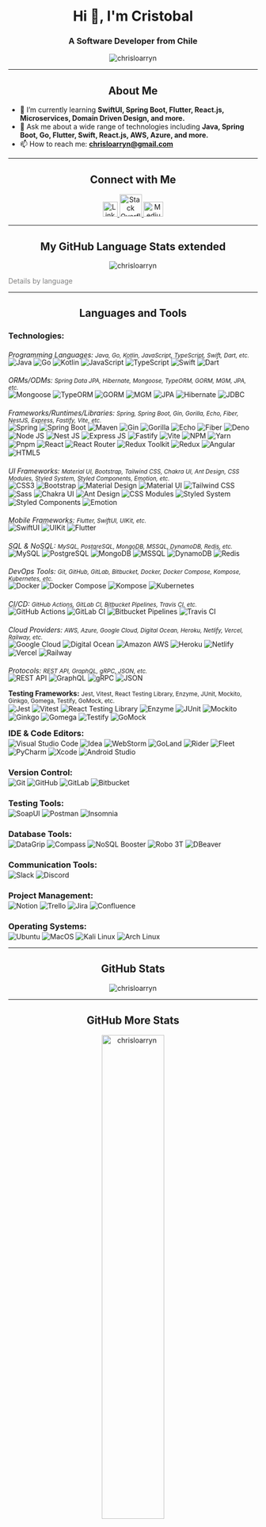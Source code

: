 <h1 align="center">Hi 👋, I'm Cristobal</h1>
<h3 align="center">A Software Developer from Chile</h3>

<p align="center">
  <img src="https://github-profile-trophy.vercel.app/?username=chrisloarryn&theme=darkhub&row=1" alt="chrisloarryn" />
</p>


---

<h2 align="center">About Me</h2>

- 🌱 I’m currently learning **SwiftUI, Spring Boot, Flutter, React.js, Microservices, Domain Driven Design, and more.**
- 💬 Ask me about a wide range of technologies including **Java, Spring Boot, Go, Flutter, Swift, React.js, AWS, Azure, and more.**
- 📫 How to reach me: **chrisloarryn@gmail.com**

---

<h2 align="center">Connect with Me</h2>

<p align="center">
  <a href="https://linkedin.com/in/chrisloarryn" target="_blank">
    <img src="https://upload.wikimedia.org/wikipedia/commons/8/81/LinkedIn_icon.svg" alt="LinkedIn" height="30" width="30"/>
  </a>
  <a href="https://stackoverflow.com/users/11887610" target="_blank">
    <img src="https://upload.wikimedia.org/wikipedia/commons/thumb/e/ef/Stack_Overflow_icon.svg/768px-Stack_Overflow_icon.svg.png" alt="Stack Overflow" height="45" width="45" />
  </a>
  <a href="https://medium.com/@chrisloarryn" target="_blank">
    <img src="https://cdn.jsdelivr.net/npm/simple-icons@3.0.1/icons/medium.svg" alt="Medium" height="30" width="40" />
  </a>
</p>

---

<h2 align="center">My GitHub Language Stats extended</h2>
    
<p align="center">
    <img src="https://github-readme-stats.vercel.app/api/top-langs/?username=chrisloarryn&layout=compact&theme=dark" alt="chrisloarryn" /> 

</p>
<a style="text-decoration: none; color: gray;" href="#7days" align="center">Details by language</a>



--- 

<h2 align="center">Languages and Tools</h2>


<h3 align="left" >Technologies:</h3>
<p align="left">

<h6 style="margin-bottom: -16px">Programming Languages: <small>Java, Go, Kotlin, JavaScript, TypeScript, Swift, Dart, etc.</small></h6>

![Java](https://img.shields.io/badge/Java-ED8B00?style=for-the-badge&logo=java&logoColor=white)
![Go](https://img.shields.io/badge/Go-00ADD8?style=for-the-badge&logo=go&logoColor=white)
![Kotlin](https://img.shields.io/badge/Kotlin-0095D5?style=for-the-badge&logo=kotlin&logoColor=white)
![JavaScript](https://img.shields.io/badge/JavaScript-F7DF1E?style=for-the-badge&logo=javascript&logoColor=black)
![TypeScript](https://img.shields.io/badge/TypeScript-007ACC?style=for-the-badge&logo=typescript&logoColor=white)
![Swift](https://img.shields.io/badge/Swift-FA7343?style=for-the-badge&logo=swift&logoColor=white)
![Dart](https://img.shields.io/badge/Dart-0175C2?style=for-the-badge&logo=dart&logoColor=white)



<h6 style="margin-bottom: -16px">ORMs/ODMs: <small>Spring Data JPA, Hibernate, Mongoose, TypeORM, GORM, MGM, JPA, etc.</small></h6>

![Mongoose](https://img.shields.io/badge/Mongoose-4EA94B?style=for-the-badge&logo=mongoose&logoColor=white)
![TypeORM](https://img.shields.io/badge/TypeORM-CC2927?style=for-the-badge&logo=typeorm&logoColor=white)
![GORM](https://img.shields.io/badge/GORM-00ADD8?style=for-the-badge&logo=go&logoColor=white)
![MGM](https://img.shields.io/badge/MGM-00ADD8?style=for-the-badge&logo=go&logoColor=white)
![JPA](https://img.shields.io/badge/JPA-6DB33F?style=for-the-badge&logo=go&logoColor=white)
![Hibernate](https://img.shields.io/badge/Hibernate-6DB33F?style=for-the-badge&logo=spring&logoColor=white)
![JDBC](https://img.shields.io/badge/JDBC-F7DF1E?style=for-the-badge&logo=spring&logoColor=white)


<h6 style="margin-bottom: -16px">Frameworks/Runtimes/Libraries: <small>Spring, Spring Boot, Gin, Gorilla, Echo, Fiber, NestJS, Express, Fastify, Vite, etc.</small></h6>


![Spring](https://img.shields.io/badge/Spring-6DB33F?style=for-the-badge&logo=spring&logoColor=white)
![Spring Boot](https://img.shields.io/badge/Spring_Boot-F2F4F9?style=for-the-badge&logo=spring-boot)
![Maven](https://img.shields.io/badge/Maven-C71A36?style=for-the-badge&logo=apache-maven&logoColor=white)
![Gin](https://img.shields.io/badge/Gin-00ADD8?style=for-the-badge&logo=go&logoColor=white)
![Gorilla](https://img.shields.io/badge/Gorilla-00ADD8?style=for-the-badge&logo=go&logoColor=white)
![Echo](https://img.shields.io/badge/Echo-00ADD8?style=for-the-badge&logo=go&logoColor=white)
![Fiber](https://img.shields.io/badge/Fiber-00ADD8?style=for-the-badge&logo=go&logoColor=white)
![Deno](https://img.shields.io/badge/Deno-646CFF?style=for-the-badge&logo=deno&logoColor=white)
![Node JS](https://img.shields.io/badge/Node.js-339933?style=for-the-badge&logo=nodedotjs&logoColor=white)
![Nest JS](https://img.shields.io/badge/NestJS-E0234E?style=for-the-badge&logo=nestjs&logoColor=white)
![Express JS](https://img.shields.io/badge/Express.js-404D59?style=for-the-badge)
![Fastify](https://img.shields.io/badge/Fastify-202020?style=for-the-badge&logo=fastify&logoColor=white)
![Vite](https://img.shields.io/badge/Vite-646CFF?style=for-the-badge&logo=vite&logoColor=white)
![NPM](https://img.shields.io/badge/npm-CB3837?style=for-the-badge&logo=npm&logoColor=white)
![Yarn](https://img.shields.io/badge/Yarn-2C8EBB?style=for-the-badge&logo=yarn&logoColor=white)
![Pnpm](https://img.shields.io/badge/Pnpm-2C8EBB?style=for-the-badge&logo=pnpm&logoColor=white)
![React](https://img.shields.io/badge/React-20232A?style=for-the-badge&logo=react&logoColor=61DAFB)
![React Router](https://img.shields.io/badge/React_Router-CA4245?style=for-the-badge&logo=react-router&logoColor=white)
![Redux Toolkit](https://img.shields.io/badge/Redux_Toolkit-764ABC?style=for-the-badge&logo=redux-toolkit&logoColor=white)
![Redux](https://img.shields.io/badge/Redux-764ABC?style=for-the-badge&logo=redux&logoColor=white)
![Angular](https://img.shields.io/badge/Angular-DD0031?style=for-the-badge&logo=angular&logoColor=white)
![HTML5](https://img.shields.io/badge/HTML5-E34F26?style=for-the-badge&logo=html5&logoColor=white)



<h6 style="margin-bottom: -16px">UI Frameworks: <small>Material UI, Bootstrap, Tailwind CSS, Chakra UI, Ant Design, CSS Modules, Styled System, Styled Components, Emotion, etc.</small></h6>


![CSS3](https://img.shields.io/badge/CSS3-1572B6?style=for-the-badge&logo=css3&logoColor=white)
![Bootstrap](https://img.shields.io/badge/Bootstrap-563D7C?style=for-the-badge&logo=bootstrap&logoColor=white)
![Material Design](https://img.shields.io/badge/Material_Design-0081CB?style=for-the-badge&logo=material-design&logoColor=white)
![Material UI](https://img.shields.io/badge/Material_UI-0081CB?style=for-the-badge&logo=material-ui&logoColor=white)
![Tailwind CSS](https://img.shields.io/badge/Tailwind_CSS-38B2AC?style=for-the-badge&logo=tailwind-css&logoColor=white)
![Sass](https://img.shields.io/badge/Sass-CC6699?style=for-the-badge&logo=sass&logoColor=white)
![Chakra UI](https://img.shields.io/badge/Chakra_UI-319795?style=for-the-badge&logo=chakra-ui&logoColor=white)
![Ant Design](https://img.shields.io/badge/Ant_Design-0170FE?style=for-the-badge&logo=ant-design&logoColor=white)
![CSS Modules](https://img.shields.io/badge/CSS_Modules-1572B6?style=for-the-badge&logo=css-modules&logoColor=white)
![Styled System](https://img.shields.io/badge/Styled_System-DB7093?style=for-the-badge&logo=styled-system&logoColor=white)
![Styled Components](https://img.shields.io/badge/styled--components-DB7093?style=for-the-badge&logo=styled-components&logoColor=white)
![Emotion](https://img.shields.io/badge/Emotion-DB7093?style=for-the-badge&logo=emotion&logoColor=white)


<h6 style="margin-bottom: -16px">Mobile Frameworks: <small>Flutter, SwiftUI, UIKit, etc.</small></h6>

![SwiftUI](https://img.shields.io/badge/SwiftUI-FA7343?style=for-the-badge&logo=swift&logoColor=white)
![UIKit](https://img.shields.io/badge/UIKit-FA7343?style=for-the-badge&logo=swift&logoColor=white)
![Flutter](https://img.shields.io/badge/Flutter-02569B?style=for-the-badge&logo=flutter&logoColor=white)


<h6 style="margin-bottom: -16px">SQL & NoSQL: <small>MySQL, PostgreSQL, MongoDB, MSSQL, DynamoDB, Redis, etc.</small></h6>

![MySQL](https://img.shields.io/badge/MySQL-00000F?style=for-the-badge&logo=mysql&logoColor=white)
![PostgreSQL](https://img.shields.io/badge/PostgreSQL-316192?style=for-the-badge&logo=postgresql&logoColor=white)
![MongoDB](https://img.shields.io/badge/MongoDB-4EA94B?style=for-the-badge&logo=mongodb&logoColor=white)
![MSSQL](https://img.shields.io/badge/Microsoft%20SQL%20Sever-CC2927?style=for-the-badge&logo=microsoft%20sql%20server&logoColor=white)
![DynamoDB](https://img.shields.io/badge/DynamoDB-4053D6?style=for-the-badge&logo=amazon-dynamodb&logoColor=white)
![Redis](https://img.shields.io/badge/redis-%23DD0031.svg?&style=for-the-badge&logo=redis&logoColor=white)


<h6 style="margin-bottom: -16px">DevOps Tools: <small>Git, GitHub, GitLab, Bitbucket, Docker, Docker Compose, Kompose, Kubernetes, etc.</small></h6>


![Docker](https://img.shields.io/badge/Docker-2CA5E0?style=for-the-badge&logo=docker&logoColor=white)
![Docker Compose](https://img.shields.io/badge/Docker_Compose-2CA5E0?style=for-the-badge&logo=docker&logoColor=white)
![Kompose](https://img.shields.io/badge/Kompose-2CA5E0?style=for-the-badge&logo=docker&logoColor=white)
![Kubernetes](https://img.shields.io/badge/Kubernetes-326CE5?style=for-the-badge&logo=kubernetes&logoColor=white)


<h6 style="margin-bottom: -16px">CI/CD: <small>GitHub Actions, GitLab CI, Bitbucket Pipelines, Travis CI, etc.</small></h6>

![GitHub Actions](https://img.shields.io/badge/GitHub_Actions-2088FF?style=for-the-badge&logo=github-actions&logoColor=white)
![GitLab CI](https://img.shields.io/badge/GitLab_CI-FC6D26?style=for-the-badge&logo=gitlab&logoColor=white)
![Bitbucket Pipelines](https://img.shields.io/badge/Bitbucket_Pipelines-0052CC?style=for-the-badge&logo=bitbucket&logoColor=white)
![Travis CI](https://img.shields.io/badge/Travis_CI-3EAAAF?style=for-the-badge&logo=travis-ci&logoColor=white)


<h6 style="margin-bottom: -16px">Cloud Providers: <small>AWS, Azure, Google Cloud, Digital Ocean, Heroku, Netlify, Vercel, Railway, etc.</small></h6>


![Google Cloud](https://img.shields.io/badge/Google%20Cloud-4285F4?style=for-the-badge&logo=google-cloud&logoColor=white)
![Digital Ocean](https://img.shields.io/badge/Digital_Ocean-0080FF?style=for-the-badge&logo=digitalocean&logoColor=white)
![Amazon AWS](https://img.shields.io/badge/Amazon%20AWS-232F3E?style=for-the-badge&logo=amazon-aws&logoColor=white)
![Heroku](https://img.shields.io/badge/Heroku-430098?style=for-the-badge&logo=heroku&logoColor=white)
![Netlify](https://img.shields.io/badge/Netlify-00C7B7?style=for-the-badge&logo=netlify&logoColor=white)
![Vercel](https://img.shields.io/badge/Vercel-000000?style=for-the-badge&logo=vercel&logoColor=white)
![Railway](https://img.shields.io/badge/Railway-000000?style=for-the-badge&logo=railway&logoColor=white)


<h6 style="margin-bottom: -16px">Protocols: <small>REST API, GraphQL, gRPC, JSON, etc.</small></h6>

![REST API](https://img.shields.io/badge/REST_API-00ADD8?style=for-the-badge&logo=go&logoColor=white)
![GraphQL](https://img.shields.io/badge/GraphQL-E10098?style=for-the-badge&logo=graphql&logoColor=white)
![gRPC](https://img.shields.io/badge/gRPC-00ADD8?style=for-the-badge&logo=go&logoColor=white)
![JSON](https://img.shields.io/badge/json-5E5C5C?style=for-the-badge&logo=json&logoColor=white)

<strong>Testing Frameworks:</strong> <small>Jest, Vitest, React Testing Library, Enzyme, JUnit, Mockito, Ginkgo, Gomega, Testify, GoMock, etc.</small> <br>
![Jest](https://img.shields.io/badge/Jest-C21325?style=for-the-badge&logo=jest&logoColor=white)
![Vitest](https://img.shields.io/badge/Vitest-F7DF1E?style=for-the-badge&logo=vitest&logoColor=white)
![React Testing Library](https://img.shields.io/badge/React_Testing_Library-20232A?style=for-the-badge&logo=testing-library&logoColor=white)
![Enzyme](https://img.shields.io/badge/Enzyme-646CFF?style=for-the-badge&logo=enzyme&logoColor=white)
![JUnit](https://img.shields.io/badge/JUnit-6DB33F?style=for-the-badge&logo=junit5&logoColor=white)
![Mockito](https://img.shields.io/badge/Mockito-6DB33F?style=for-the-badge&logo=mockito&logoColor=white)
![Ginkgo](https://img.shields.io/badge/Ginkgo-00ADD8?style=for-the-badge&logo=ginkgo&logoColor=white)
![Gomega](https://img.shields.io/badge/Gomega-00ADD8?style=for-the-badge&logo=gomega&logoColor=white)
![Testify](https://img.shields.io/badge/Testify-00ADD8?style=for-the-badge&logo=testify&logoColor=white)
![GoMock](https://img.shields.io/badge/GoMock-00ADD8?style=for-the-badge&logo=go&logoColor=white)

<h3 align="left" style="margin-top: 12px; margin-bottom: -12px;">IDE & Code Editors:</h3>

![Visual Studio Code](https://img.shields.io/badge/Visual_Studio_Code-007ACC?style=for-the-badge&logo=visual-studio-code&logoColor=white)
![Idea](https://img.shields.io/badge/IntelliJIDEA-C21325.svg?style=for-the-badge&logo=intellij-idea&logoColor=white)
![WebStorm](https://img.shields.io/badge/WebStorm-172B4D?style=for-the-badge&logo=WebStorm&logoColor=white)
![GoLand](https://img.shields.io/badge/GoLand-00ADD8?style=for-the-badge&logo=GoLand&logoColor=white)
![Rider](https://img.shields.io/badge/Rider-FF6C37?style=for-the-badge&logo=Rider&logoColor=white)
![Fleet](https://img.shields.io/badge/Fleet-646CFF?style=for-the-badge&logo=Fleet&logoColor=white)
![PyCharm](https://img.shields.io/badge/PyCharm-F7DF1E.svg?&style=for-the-badge&logo=PyCharm&logoColor=white)
![Xcode](https://img.shields.io/badge/Xcode-007ACC?style=for-the-badge&logo=Xcode&logoColor=white)
![Android Studio](https://img.shields.io/badge/Android_Studio-3DDC84?style=for-the-badge&logo=android%20studio&logoColor=white)

<h3 align="left" style="margin-bottom: -12px;">Version Control:</h3>

![Git](https://img.shields.io/badge/Git-F05032?style=for-the-badge&logo=git&logoColor=white)
![GitHub](https://img.shields.io/badge/GitHub-181717?style=for-the-badge&logo=github&logoColor=white)
![GitLab](https://img.shields.io/badge/GitLab-E95420?style=for-the-badge&logo=gitlab&logoColor=white)
![Bitbucket](https://img.shields.io/badge/Bitbucket-007ACC?style=for-the-badge&logo=bitbucket&logoColor=white)

<h3 align="left" style="margin-bottom: -12px;">Testing Tools:</h3>

![SoapUI](https://img.shields.io/badge/SoapUI-5C2D91?style=for-the-badge&logo=SoapUI&logoColor=white)
![Postman](https://img.shields.io/badge/Postman-FF6C37?style=for-the-badge&logo=Postman&logoColor=white)
![Insomnia](https://img.shields.io/badge/Insomnia-5849BE?style=for-the-badge&logo=Insomnia&logoColor=white)

<h3 align="left" style="margin-bottom: -12px;">Database Tools:</h3>

![DataGrip](https://img.shields.io/badge/DataGrip-5849BE?style=for-the-badge&logo=DataGrip&logoColor=white)
![Compass](https://img.shields.io/badge/Compass-47A248?style=for-the-badge&logo=Compass&logoColor=white)
![NoSQL Booster](https://img.shields.io/badge/NoSQL_Booster-4DB33D?style=for-the-badge&logo=NoSQL%20Booster&logoColor=white)
![Robo 3T](https://img.shields.io/badge/Robo_3T-4DB33D?style=for-the-badge&logo=Robo%203T&logoColor=white)
![DBeaver](https://img.shields.io/badge/DBeaver-5849BE?style=for-the-badge&logo=DBeaver&logoColor=white)

<h3 align="left" style="margin-bottom: -12px;">Communication Tools:</h3>

![Slack](https://img.shields.io/badge/Slack-4A154B?style=for-the-badge&logo=Slack&logoColor=white)
![Discord](https://img.shields.io/badge/Discord-7289DA?style=for-the-badge&logo=Discord&logoColor=white)

<h3 align="left" style="margin-bottom: -12px;">Project Management:</h3>

![Notion](https://img.shields.io/badge/Notion-000000?style=for-the-badge&logo=Notion&logoColor=white)
![Trello](https://img.shields.io/badge/Trello-0079BF?style=for-the-badge&logo=Trello&logoColor=white)
![Jira](https://img.shields.io/badge/Jira-0052CC?style=for-the-badge&logo=Jira&logoColor=white)
![Confluence](https://img.shields.io/badge/Confluence-172B4D?style=for-the-badge&logo=Confluence&logoColor=white)


<h3 align="left" style="margin-bottom: -12px;">Operating Systems:</h3>

![Ubuntu](https://img.shields.io/badge/Ubuntu-E95420?style=for-the-badge&logo=ubuntu&logoColor=white)
![MacOS](https://img.shields.io/badge/MacOS-000000?style=for-the-badge&logo=macos&logoColor=white)
![Kali Linux](https://img.shields.io/badge/Kali_Linux-557C94?style=for-the-badge&logo=kali%20linux&logoColor=white)
![Arch Linux](https://img.shields.io/badge/Arch_Linux-1793D1?style=for-the-badge&logo=arch%20linux&logoColor=white)

</p>


---
<h2 align="center">GitHub Stats</h2>
<p align="center">
  <img src="https://github-readme-streak-stats.herokuapp.com/?user=chrisloarryn&theme=dark" alt="chrisloarryn" />
</p>

---
<h2 align="center">GitHub More Stats</h2>
<p align="center">
    <img align="center" src="https://github-readme-stats.vercel.app/api?username=chrisloarryn&show_icons=true&theme=dark&locale=en" alt="chrisloarryn" width="50%" />
</p>

---

<h2 id="7days" align="center">GitHub Language Deep Dive last 7 Days</h2>
<p align="center">
  <img src="https://github-readme-stats.vercel.app/api/wakatime?username=chrisloarryn&theme=dark&layout=compact" alt="chrisloarryn" />
</p>

--- 
